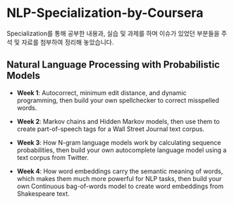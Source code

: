 # NLP-Specialization-by-Coursera
Specialization를 통해 공부한 내용과, 실습 및 과제를 하며 이슈가 있었던 부분들을 주석 및 자료를 첨부하여 정리해 놓았습니다. 

## Natural Language Processing with Probabilistic Models
  - **Week 1**:
    Autocorrect, minimum edit distance, and dynamic programming, then build your own spellchecker to correct misspelled words.
  
  - **Week 2**:
    Markov chains and Hidden Markov models, then use them to create part-of-speech tags for a Wall Street Journal text corpus.
  
 - **Week 3**:
   How N-gram language models work by calculating sequence probabilities, then build your own autocomplete language model using a text corpus from Twitter.
  
 - **Week 4**:
   How word embeddings carry the semantic meaning of words, which makes them much more powerful for NLP tasks, then build your own Continuous bag-of-words model to create word embeddings from Shakespeare text.


